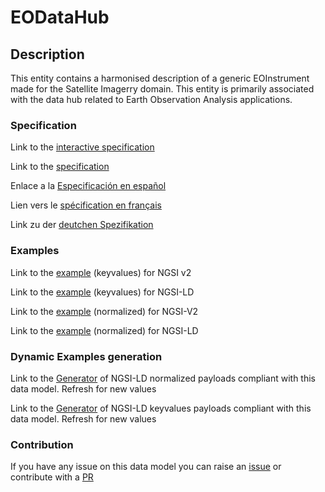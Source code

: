 # EODataHub

## Description 

This entity contains a harmonised description of a generic EOInstrument made for the Satellite Imagerry domain. This entity is primarily associated with the data hub related to Earth Observation Analysis applications.
### Specification

Link to the [interactive specification](https://swagger.lab.fiware.org/?url=https://github.com/smart-data-models/dataModel.SatelliteImagery/blob/master/EODataHub/swagger.yaml)

Link to the [specification](https://github.com/smart-data-models/dataModel.SatelliteImagery/blob/master/EODataHub/doc/spec.md)

Enlace a la [Especificación en español](https://github.com/smart-data-models/dataModel.SatelliteImagery/blob/master/EODataHub/doc/spec_ES.md)

Lien vers le [spécification en français](https://github.com/smart-data-models/dataModel.SatelliteImagery/blob/master/EODataHub/doc/spec_FR.md)

Link zu der [deutchen Spezifikation](https://github.com/smart-data-models/dataModel.SatelliteImagery/blob/master/EODataHub/doc/spec_DE.md)
### Examples

Link to the [example](https://github.com/smart-data-models/dataModel.SatelliteImagery/blob/master/EODataHub/examples/example.json) (keyvalues) for NGSI v2

Link to the [example](https://github.com/smart-data-models/dataModel.SatelliteImagery/blob/master/EODataHub/examples/example.jsonld) (keyvalues) for NGSI-LD

Link to the [example](https://github.com/smart-data-models/dataModel.SatelliteImagery/blob/master/EODataHub/examples/example-normalized.json) (normalized) for NGSI-V2

Link to the [example](https://github.com/smart-data-models/dataModel.SatelliteImagery/blob/master/EODataHub/examples/example-normalized.jsonld) (normalized) for NGSI-LD
### Dynamic Examples generation

Link to the [Generator](https://smartdatamodels.org/extra/ngsi-ld_generator_v0.92.php?schemaUrl=https://raw.githubusercontent.com/smart-data-models/dataModel.SatelliteImagery/master/EODataHub/schema.json&email=info@smartdatamodels.org) of NGSI-LD normalized payloads compliant with this data model. Refresh for new values

Link to the [Generator](https://smartdatamodels.org/extra/ngsi-ld_generator_keyvalues_v0.92.php?schemaUrl=https://raw.githubusercontent.com/smart-data-models/dataModel.SatelliteImagery/master/EODataHub/schema.json&email=info@smartdatamodels.org) of NGSI-LD keyvalues payloads compliant with this data model. Refresh for new values
### Contribution

 If you have any issue on this data model you can raise an [issue](https://github.com/smart-data-models/dataModel.SatelliteImagery/issues)  or contribute with a [PR](https://github.com/smart-data-models/dataModel.SatelliteImagery/pulls)